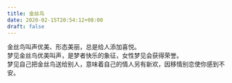 ```yaml
---
title: 金丝鸟
date: 2020-02-15T20:54:12+08:00
draft: false
---
```


金丝鸟叫声优美、形态美丽，总是给人添加喜悦。<br>
梦见金丝鸟优美叫声，是梦者快乐的象征，女性梦见会获得荣誉。<br>
梦见自己把金丝鸟送给别人，意味着自己的情人另有新欢，因移情别恋使你感到不安。<br>
